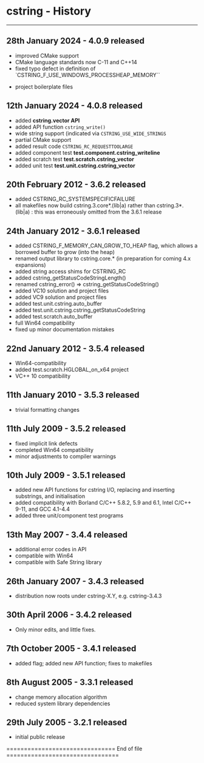 # cstring - History


----


28th January 2024 - 4.0.9 released
-----------------------------------

 * improved CMake support
 * CMake language standards now C-11 and C++14
 * fixed typo defect in definition of `CSTRING_F_USE_WINDOWS_PROCESSHEAP_MEMORY``
 + project boilerplate files


12th January 2024 - 4.0.8 released
-----------------------------------

 * added **cstring.vector API**
 * added API function `cstring_write()`
 * wide string support (indicated via `CSTRING_USE_WIDE_STRINGS`
 * partial CMake support
 * added result code `CSTRING_RC_REQUESTTOOLARGE`
 * added component test **test.component.cstring_writeline**
 * added scratch test **test.scratch.cstring_vector**
 * added unit test **test.unit.cstring.cstring_vector**


20th February 2012 - 3.6.2 released
-----------------------------------

 * added CSTRING_RC_SYSTEMSPECIFICFAILURE
 * all makefiles now build cstring.3.core*.(lib|a) rather than cstring.3*.(lib|a) : this was erroneously omitted from the 3.6.1 release


24th January 2012 - 3.6.1 released
-----------------------------------

 * added CSTRING_F_MEMORY_CAN_GROW_TO_HEAP flag, which allows a borrowed buffer to grow (into the heap)
 * renamed output library to cstring.core.* (in preparation for coming 4.x expansions)
 * added string access shims for CSTRING_RC
 * added cstring_getStatusCodeStringLength()
 * renamed cstring_error() => cstring_getStatusCodeString()
 * added VC10 solution and project files
 * added VC9 solution and project files
 * added test.unit.cstring.auto_buffer
 * added test.unit.cstring.cstring_getStatusCodeString
 * added test.scratch.auto_buffer
 * full Win64 compatibility
 * fixed up minor documentation mistakes


22nd January 2012 - 3.5.4 released
----------------------------------

 * Win64-compatibility
 * added test.scratch.HGLOBAL_on_x64 project
 * VC++ 10 compatibility


11th January 2010 - 3.5.3 released
----------------------------------

 * trivial formatting changes


11th July 2009 - 3.5.2 released
-------------------------------

 * fixed implicit link defects
 * completed Win64 compatibility
 * minor adjustments to compiler warnings


10th July 2009 - 3.5.1 released
-------------------------------

 * added new API functions for cstring I/O, replacing and inserting substrings, and initialisation
 * added compatibility with Borland C/C++ 5.8.2, 5.9 and 6.1, Intel C/C++ 9-11, and GCC 4.1-4.4
 * added three unit/component test programs


13th May 2007 - 3.4.4 released
------------------------------

 * additional error codes in API
 * compatible with Win64
 * compatible with Safe String library


26th January 2007 - 3.4.3 released
----------------------------------

 * distribution now roots under cstring-X.Y, e.g. cstring-3.4.3


30th April 2006 - 3.4.2 released
--------------------------------

 * Only minor edits, and little fixes.


7th October 2005 - 3.4.1 released
---------------------------------

 * added flag; added new API function; fixes to makefiles


8th August 2005 - 3.3.1 released
--------------------------------

 * change memory allocation algorithm
 * reduced system library dependencies


29th July 2005 - 3.2.1 released
-------------------------------

 * initial public release


=============================== End of file ================================
